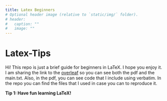```yaml
---
title: Latex Beginners
# Optional header image (relative to `static/img/` folder).
# header:
#   caption: ""
#   image: ""
---
```


# Latex-Tips

Hi! This repo is just a brief guide for beginners in LaTeX. I hope you enjoy it. I am sharing the link to the [overleaf](https://www.overleaf.com/read/rrdfvjbpfyrq
) so you can see both the pdf and the main.txt. Also, in the pdf, you can see code that I include using verbatim. In the repo you can find the files that I used in case you can to reproduce it.

**Tip 1: Have fun learning LaTeX!**
